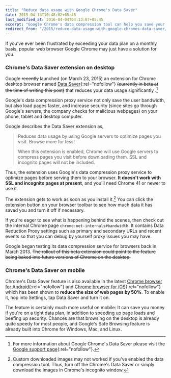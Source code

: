 ```yaml
---
title: "Reduce data usage with Google Chrome's Data Saver"
date: 2015-04-14T10:48:02+05:45
last_modified_at: 2016-04-04T04:13:07+05:45
excerpt: "Google Chrome's data compression tool can help you save your bandwidth, says Google."
redirect_from: "/2015/reduce-data-usage-with-google-chromes-data-saver/"
---
```


If you've ever been frustrated by exceeding your data plan on a monthly basis, popular web browser Google Chrome may just have a solution for you.

### Chrome's Data Saver extension on desktop

Google <del>recently</del> launched (on March 23, 2015) an extension for Chrome desktop browser named [Data Saver](http://chrome.google.com/webstore/detail/data-saver/pfmgfdlgomnbgkofeojodiodmgpgmkac){:rel="nofollow"} <del>(currently in beta at the time of writing this post)</del> that reduces your data usage significantly .[^1]

Google's data compression proxy service not only save the user bandwidth, but also load pages faster, and increase security (since sites go through Google's servers, the company checks for malicious webpages) on your phone, tablet and desktop computer.

Google describes the Data Saver extension as,

> Reduces data usage by using Google servers to optimize pages you visit. Browse more for less!
>
> When this extension is enabled, Chrome will use Google servers to compress pages you visit before downloading them. SSL and incognito pages will not be included.

Thus, the extension uses Google's data compression proxy service to optimize pages before serving them to your browser. **It doesn't work with SSL and incognito pages at present**, and you'll need Chrome 41 or newer to use it.

The extension gets to work as soon as you install it.[^2] You can click the extension button on your browser toolbar to see how much data it has saved you and turn it off if necessary.

If you're eager to see what is happening behind the scenes, then check out the internal Chrome page `chrome:net-internals#bandwidth`. It contains Data Reduction Proxy settings such as primary and secondary URLs and recent events so that you can debug by yourself proxy issues you may have.

Google began testing its data compression service for browsers back in March 2013. <del>The rollout of this beta extension could point to the feature being baked into future versions of Chrome on the desktop.</del>

### Chrome's Data Saver on mobile

Chrome's Data Saver feature is also available in the latest [Chrome browser for Android](http://play.google.com/store/apps/details?id=com.android.chrome&hl=en){:rel="nofollow"} and [Chrome browser for iOS](http://itunes.apple.com/in/app/chrome-web-browser-by-google/id535886823?mt=8){:rel="nofollow"} which has been shown to **reduce the size of web pages by 50%**. To enable it, hop into Settings, tap Data Saver and turn it on.

The feature is certainly much more useful on mobile: It can save you money if you're on a tight data plan, in addition to speeding up page loads and beefing up security. Chances are that browsing on the desktop is already quite speedy for most people, and Google's Safe Browsing feature is already built into Chrome for Windows, Mac, and Linux.

[^1]: For more information about Google Chrome's Data Saver please visit the [Google support page](http://support.google.com/chrome/answer/2392284){:rel="nofollow"}.
[^2]: Custom downloaded images may not worked if you've enabled the data compression tool. Thus, turn off the Chrome's Data Saver or simply download the images in Chrome's incognito window.
